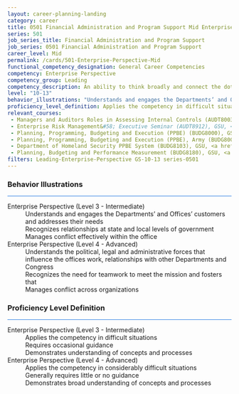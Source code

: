 ```yaml
---
layout: career-planning-landing
category: career
title: 0501 Financial Administration and Program Support Mid Enterprise Perspective
series: 501
job_series_title: Financial Administration and Program Support
job_series: 0501 Financial Administration and Program Support
career_level: Mid
permalink: /cards/501-Enterprise-Perspective-Mid
functional_competency_designation: General Career Competencies
competency: Enterprise Perspective
competency_group: Leading
competency_description: An ability to think broadly and connect the dots among various aspects of the enterprise
level: "10-13"
behavior_illustrations: "Understands and engages the Departments’ and Offices’ customers and addresses their needs ? Recognizes relationships at state and local levels of government ? Manages conflict effectively within the office ? Understands the political, legal and administrative forces that influence the offices work, relationships with other Departments and Congress ? Recognizes the need for teamwork to meet the mission and fosters that ? Manages conflict across organizations"
proficiency_level_definition: Applies the competency in difficult situations ? Requires occasional guidance ? Demonstrates understanding of concepts and processes ? Applies the competency in considerably difficult situations ? Generally requires little or no guidance ? Demonstrates broad understanding of concepts and processes
relevant_courses: 
 - Managers and Auditors Roles in Assessing Internal Controls (AUDT8003), GSU, <a href="https://www.LearnAtGSUSA.com/AUDT8011">https://www.LearnAtGSUSA.com/AUDT8011</a>
 - Enterprise Risk Management&#58; Executive Seminar (AUDT8912), GSU, <a href="https://www.LearnAtGSUSA.com/AUDT8916">https://www.LearnAtGSUSA.com/AUDT8916</a>
 - Planning, Programming, Budgeting and Execution (PPBE) (BUDG8000), GSU, <a href="https://www.LearnAtGSUSA.com/BUDG8004">https://www.LearnAtGSUSA.com/BUDG8004</a>
 - Planning, Programming, Budgeting and Execution (PPBE), Army (BUDG8001), GSU, <a href="https://www.LearnAtGSUSA.com/BUDG8005">https://www.LearnAtGSUSA.com/BUDG8005</a>
 - Department of Homeland Security PPBE System (BUDG8103), GSU, <a href="https://www.LearnAtGSUSA.com/BUDG8107">https://www.LearnAtGSUSA.com/BUDG8107</a>
 - Planning, Budgeting and Performance Measurement (BUDG8180), GSU, <a href="https://www.LearnAtGSUSA.com/BUDG8180">https://www.LearnAtGSUSA.com/BUDG8180</a>
filters: Leading-Enterprise-Perspective GS-10-13 series-0501
---
```


<div class="desktop:grid-col-6 margin-y-3">
  <div class="border-top-2 bg-white padding-3 shadow-5 height-full members-hover border-1px button-border border-top-blue radius-lg card-text-color">
    <h3>Behavior Illustrations</h3>
    <hr style="background-color: #1b74e0 !important;"/>
    <dl class="text-base card-content-color"><dt>Enterprise Perspective (Level 3 - Intermediate)</dt><dd>Understands and engages the Departments’ and Offices’ customers and addresses their needs </dd><dd> Recognizes relationships at state and local levels of government </dd><dd> Manages conflict effectively within the office</dd><dt>Enterprise Perspective (Level 4 - Advanced)</dt><dd>Understands the political, legal and administrative forces that influence the offices work, relationships with other Departments and Congress </dd><dd> Recognizes the need for teamwork to meet the mission and fosters that </dd><dd> Manages conflict across organizations</dd></dl>
  </div>
</div>
<div class="desktop:grid-col-6 margin-y-3">
  <div class="border-top-2 bg-white padding-3 shadow-5 height-full members-hover border-1px button-border border-top-blue radius-lg card-text-color">
    <h3>Proficiency Level Definition</h3>
     <hr style="background-color: #1b74e0 !important;"/>
    <dl class="text-base card-content-color"><dt>Enterprise Perspective (Level 3 - Intermediate)</dt><dd>Applies the competency in difficult situations </dd><dd> Requires occasional guidance </dd><dd> Demonstrates understanding of concepts and processes</dd><dt>Enterprise Perspective (Level 4 - Advanced)</dt><dd>Applies the competency in considerably difficult situations </dd><dd> Generally requires little or no guidance </dd><dd> Demonstrates broad understanding of concepts and processes</dd></dl>
  </div>
</div>
